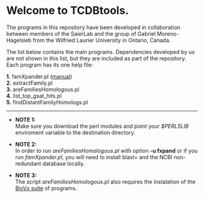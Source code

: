 # Welcome to TCDBtools.

The programs in this repository have been developed in collaboration between 
members of the SaierLab and the group of  Gabriel Moreno-Hagelsieb from the 
Wilfried Laurier University in Ontario, Canada.

The list below contains the main programs. Dependencies developed by us are 
not shown in this list, but they are included as part of the repository. 
Each program has its one help file:


**1.** famXpander.pl ([manual](manuals/famXpander.md))  
**2.** extractFamily.pl  
**3.** areFamiliesHomologous.pl  
**4.** list_top_gsat_hits.pl  
**5.** findDistantFamilyHomologs.pl  

---

* **NOTE 1:**  
Make sure you download the perl modules and point your _$PERL5LIB_ 
enviroment variable to the destination directory.

* **NOTE 2:**  
In order to run _areFamiliesHomologous.pl_ with option **-u fxpand** 
or if you run _famXpander.pl_, you will need to install blast+ and 
the NCBI non-redundant database locally.

* **NOTE 3:**   
The script _areFamiliesHomologous.pl_ also requires the instalation
of the [BioVx suite](https://github.com/SaierLaboratory/BioVx) of programs.

